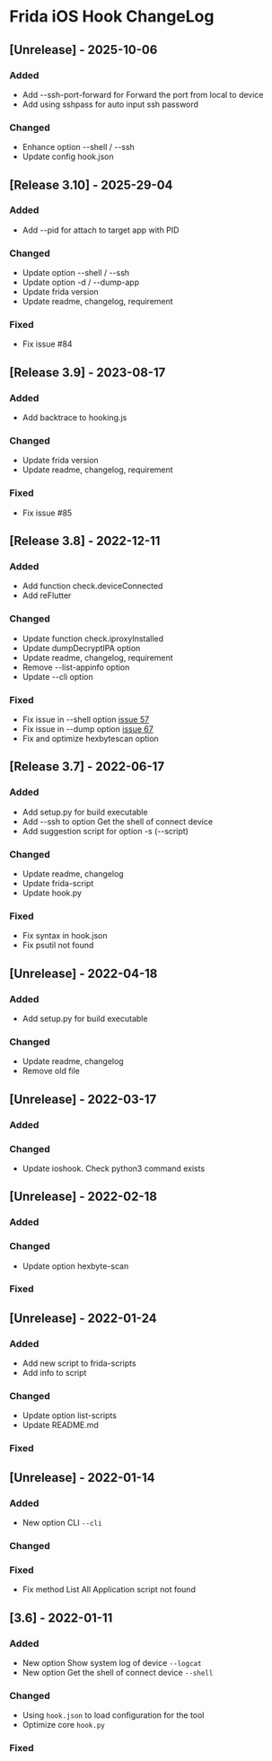 # Frida iOS Hook ChangeLog

## [Unrelease] - 2025-10-06

### Added

- Add --ssh-port-forward for Forward the port from local to device
- Add using sshpass for auto input ssh password

### Changed
- Enhance option --shell / --ssh 
- Update config hook.json

## [Release 3.10] - 2025-29-04

### Added
- Add --pid for attach to target app with PID

### Changed
- Update option --shell / --ssh 
- Update option -d / --dump-app
- Update frida version
- Update readme, changelog, requirement

### Fixed
- Fix issue #84

## [Release 3.9] - 2023-08-17

### Added
- Add backtrace to hooking.js

### Changed
- Update frida version
- Update readme, changelog, requirement

### Fixed
- Fix issue #85


## [Release 3.8] - 2022-12-11

### Added
- Add function check.deviceConnected
- Add reFlutter
### Changed
- Update function check.iproxyInstalled
- Update dumpDecryptIPA option
- Update readme, changelog, requirement
- Remove --list-appinfo option
- Update --cli option
### Fixed
- Fix issue in --shell option [issue 57](https://github.com/noobpk/frida-ios-hook/issues/57)
- Fix issue in --dump option [issue 67](https://github.com/noobpk/frida-ios-hook/issues/67)
- Fix and optimize hexbytescan option

## [Release 3.7] - 2022-06-17

### Added
- Add setup.py for build executable
- Add --ssh to option Get the shell of connect device
- Add suggestion script for option -s (--script)
### Changed
- Update readme, changelog
- Update frida-script
- Update hook.py
### Fixed
- Fix syntax in hook.json
- Fix psutil not found

## [Unrelease] - 2022-04-18

### Added
- Add setup.py for build executable
### Changed
- Update readme, changelog
- Remove old file

## [Unrelease] - 2022-03-17

### Added

### Changed
- Update ioshook. Check python3 command exists

## [Unrelease] - 2022-02-18

### Added

### Changed
- Update option hexbyte-scan

### Fixed

## [Unrelease] - 2022-01-24

### Added
- Add new script to frida-scripts
- Add info to script

### Changed
- Update option list-scripts
- Update README.md

### Fixed

## [Unrelease] - 2022-01-14

### Added
- New option CLI `--cli`

### Changed

### Fixed
- Fix method List All Application script not found

## [3.6] - 2022-01-11

### Added
- New option Show system log of device `--logcat`
- New option Get the shell of connect device `--shell`

### Changed
- Using `hook.json` to load configuration for the tool
- Optimize core `hook.py`

### Fixed
